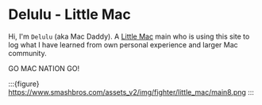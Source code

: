 # Delulu - Little Mac 

Hi, I'm `Delulu` (aka Mac Daddy). A [Little Mac](https://www.ssbwiki.com/Little_Mac_(SSBU)) main who is using this site to log what I have learned from own personal experience and larger Mac community. 

GO MAC NATION GO!


:::{figure} https://www.smashbros.com/assets_v2/img/fighter/little_mac/main8.png
:::